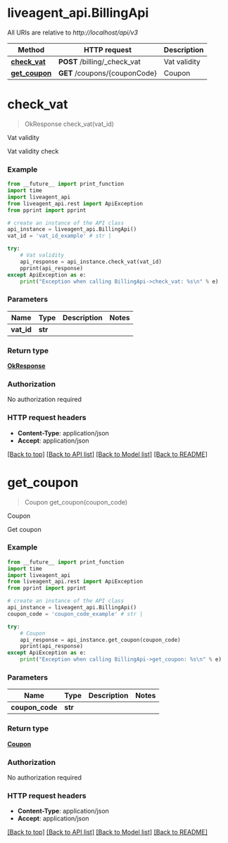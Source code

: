 # liveagent_api.BillingApi

All URIs are relative to *http://localhost/api/v3*

Method | HTTP request | Description
------------- | ------------- | -------------
[**check_vat**](BillingApi.md#check_vat) | **POST** /billing/_check_vat | Vat validity
[**get_coupon**](BillingApi.md#get_coupon) | **GET** /coupons/{couponCode} | Coupon


# **check_vat**
> OkResponse check_vat(vat_id)

Vat validity

Vat validity check

### Example
```python
from __future__ import print_function
import time
import liveagent_api
from liveagent_api.rest import ApiException
from pprint import pprint

# create an instance of the API class
api_instance = liveagent_api.BillingApi()
vat_id = 'vat_id_example' # str | 

try:
    # Vat validity
    api_response = api_instance.check_vat(vat_id)
    pprint(api_response)
except ApiException as e:
    print("Exception when calling BillingApi->check_vat: %s\n" % e)
```

### Parameters

Name | Type | Description  | Notes
------------- | ------------- | ------------- | -------------
 **vat_id** | **str**|  | 

### Return type

[**OkResponse**](OkResponse.md)

### Authorization

No authorization required

### HTTP request headers

 - **Content-Type**: application/json
 - **Accept**: application/json

[[Back to top]](#) [[Back to API list]](../README.md#documentation-for-api-endpoints) [[Back to Model list]](../README.md#documentation-for-models) [[Back to README]](../README.md)

# **get_coupon**
> Coupon get_coupon(coupon_code)

Coupon

Get coupon

### Example
```python
from __future__ import print_function
import time
import liveagent_api
from liveagent_api.rest import ApiException
from pprint import pprint

# create an instance of the API class
api_instance = liveagent_api.BillingApi()
coupon_code = 'coupon_code_example' # str | 

try:
    # Coupon
    api_response = api_instance.get_coupon(coupon_code)
    pprint(api_response)
except ApiException as e:
    print("Exception when calling BillingApi->get_coupon: %s\n" % e)
```

### Parameters

Name | Type | Description  | Notes
------------- | ------------- | ------------- | -------------
 **coupon_code** | **str**|  | 

### Return type

[**Coupon**](Coupon.md)

### Authorization

No authorization required

### HTTP request headers

 - **Content-Type**: application/json
 - **Accept**: application/json

[[Back to top]](#) [[Back to API list]](../README.md#documentation-for-api-endpoints) [[Back to Model list]](../README.md#documentation-for-models) [[Back to README]](../README.md)

